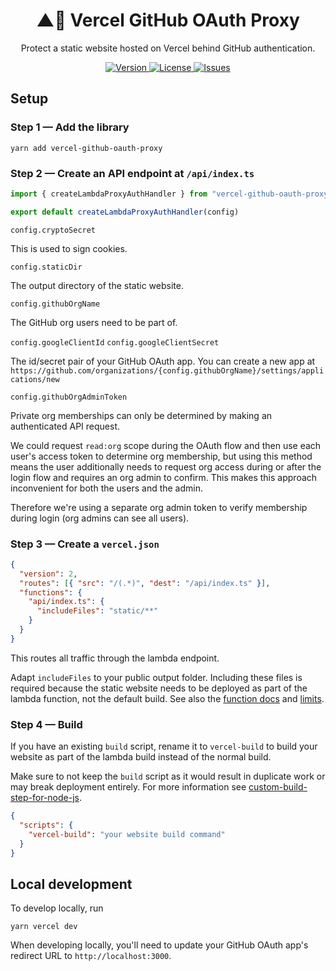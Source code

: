 <h1 align="center">
  ▲🔐 Vercel GitHub OAuth Proxy
</h1>

<p align="center">
  Protect a static website hosted on Vercel behind GitHub authentication.
</p>

<p align="center">
  <a href="https://www.npmjs.com/package/vercel-github-oauth-proxy">
    <img alt="Version" src="https://img.shields.io/npm/v/vercel-github-oauth-proxy?style=flat-square&logo=npm">
  </a>

  <a href="https://raw.githubusercontent.com/n4bb12/vercel-github-oauth-proxy/master/LICENSE">
    <img alt="License" src="https://img.shields.io/badge/license-ISC-blue?style=flat-square&logo=github">
  </a>
  
  <a href="https://github.com/n4bb12/vercel-github-oauth-proxy/issues/new/choose">
    <img alt="Issues" src="https://img.shields.io/badge/github-create%20issue-brightgreen?style=flat-square&logo=github">
  </a>
</p>

## Setup

### Step 1 — Add the library

```
yarn add vercel-github-oauth-proxy
```

### Step 2 — Create an API endpoint at `/api/index.ts`

```ts
import { createLambdaProxyAuthHandler } from "vercel-github-oauth-proxy"

export default createLambdaProxyAuthHandler(config)
```

`config.cryptoSecret`

This is used to sign cookies.

`config.staticDir`

The output directory of the static website.

`config.githubOrgName`

The GitHub org users need to be part of.

`config.googleClientId`
`config.googleClientSecret`

The id/secret pair of your GitHub OAuth app.
You can create a new app at `https://github.com/organizations/{config.githubOrgName}/settings/applications/new`

`config.githubOrgAdminToken`

Private org memberships can only be determined by making an authenticated API request.

We could request `read:org` scope during the OAuth flow and then use each user's access token to determine org membership, but using this method means the user additionally needs to request org access during or after the login flow and requires an org admin to confirm. This makes this approach inconvenient for both the users and the admin.

Therefore we're using a separate org admin token to verify membership during login (org admins can see all users).

### Step 3 — Create a `vercel.json`

```json
{
  "version": 2,
  "routes": [{ "src": "/(.*)", "dest": "/api/index.ts" }],
  "functions": {
    "api/index.ts": {
      "includeFiles": "static/**"
    }
  }
}
```

This routes all traffic through the lambda endpoint.

Adapt `includeFiles` to your public output folder. Including these files is required because the static website needs to be deployed as part of the lambda function, not the default build. See also the [function docs](https://vercel.com/docs/configuration?query=includeFiles#project/functions) and [limits](https://vercel.com/docs/platform/limits?query=includeFiles#serverless-function-size).

### Step 4 — Build

If you have an existing `build` script, rename it to `vercel-build` to build your website as part of the lambda build instead of the normal build.

Make sure to not keep the `build` script as it would result in duplicate work or may break deployment entirely. For more information see [custom-build-step-for-node-js](https://vercel.com/docs/runtimes#advanced-usage/advanced-node-js-usage/custom-build-step-for-node-js).

```json
{
  "scripts": {
    "vercel-build": "your website build command"
  }
}
```

## Local development

To develop locally, run

```
yarn vercel dev
```

When developing locally, you'll need to update your GitHub OAuth app's redirect URL to `http://localhost:3000`.
